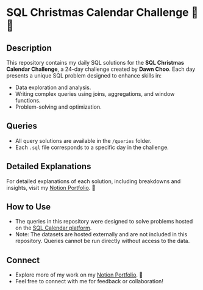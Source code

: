 # SQL Christmas Calendar Challenge 🎄✨

## Description
This repository contains my daily SQL solutions for the **SQL Christmas Calendar Challenge**, a 24-day challenge created by **Dawn Choo**. Each day presents a unique SQL problem designed to enhance skills in:
- Data exploration and analysis.
- Writing complex queries using joins, aggregations, and window functions.
- Problem-solving and optimization.

## Queries
- All query solutions are available in the `/queries` folder.
- Each `.sql` file corresponds to a specific day in the challenge.

## Detailed Explanations
For detailed explanations of each solution, including breakdowns and insights, visit my [Notion Portfolio](https://www.notion.so/SQL-Advent-Calendar-Challenge-160e124aeb798097bfd6c042c5b7bf3f). 🌟

## How to Use
- The queries in this repository were designed to solve problems hosted on the [SQL Calendar platform](https://www.sqlcalendar.com/app/advent-calendar).
- Note: The datasets are hosted externally and are not included in this repository. Queries cannot be run directly without access to the data.

## Connect
- Explore more of my work on my [Notion Portfolio](https://www.notion.so/SQL-Advent-Calendar-Challenge-160e124aeb798097bfd6c042c5b7bf3f). 🚀
- Feel free to connect with me for feedback or collaboration!
